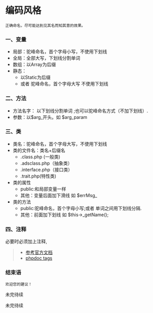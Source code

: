 编码风格
===
    正确命名，尽可能达到见其名而知其意的效果。

### 一、变量
* 局部：驼峰命名，首个字母小写，不使用下划线
* 全局：全部大写，下划线分割单词
* 数组：以Array为后缀
* 静态： 
     * 以Static为后缀
     * 或者 驼峰命名，首个字母大写 不使用下划线
     
### 二、方法
* 方法名字： 以下划线分割单词 ;也可以驼峰命名方式（不加下划线）.
* 参数：以$arg_开头。如 $arg_param

### 三、类
* 类名：驼峰命名，首个字母大写，不使用下划线
* 类的文件名：类名+后缀名
    * .class.php (一般类)
    * .adsclass.php（抽象类）
    * .interface.php（接口类）
    * .trait.php(特性类)
* 类的属性
    * public:和局部变量一样
    * 其他：变量后面加下滑线 如 $errMsg_
* 类的方法
    * public:驼峰命名，首个字母小写;或者 单词之间用下划线分隔.
    * 其他：前面加下划线 如 $this->_getName();

### 四、注释

必要时必须加上注释,
> * [参考官方文档](http://php.net/manual/zh/language.basic-syntax.comments.php)
> * [phpdoc tags](https://github.com/BPing/PHPCbping/blob/dev/Doc/phpdoc%20%E6%96%87%E6%A1%A3%E6%A0%87%E7%AD%BE.md)

### 结束语
    欢迎您的建议！

未完待续

未完待续
